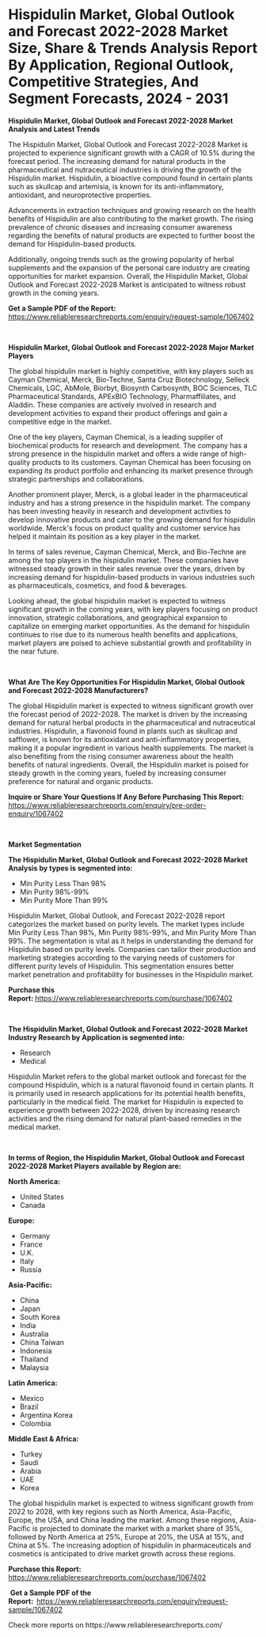 <p><h1>Hispidulin Market, Global Outlook and Forecast 2022-2028 Market Size, Share & Trends Analysis Report By Application, Regional Outlook, Competitive Strategies, And Segment Forecasts, 2024 - 2031</h1></p><p><strong>Hispidulin Market, Global Outlook and Forecast 2022-2028 Market Analysis and Latest Trends</strong></p>
<p><p>The Hispidulin Market, Global Outlook and Forecast 2022-2028 Market is projected to experience significant growth with a CAGR of 10.5% during the forecast period. The increasing demand for natural products in the pharmaceutical and nutraceutical industries is driving the growth of the Hispidulin market. Hispidulin, a bioactive compound found in certain plants such as skullcap and artemisia, is known for its anti-inflammatory, antioxidant, and neuroprotective properties.</p><p>Advancements in extraction techniques and growing research on the health benefits of Hispidulin are also contributing to the market growth. The rising prevalence of chronic diseases and increasing consumer awareness regarding the benefits of natural products are expected to further boost the demand for Hispidulin-based products.</p><p>Additionally, ongoing trends such as the growing popularity of herbal supplements and the expansion of the personal care industry are creating opportunities for market expansion. Overall, the Hispidulin Market, Global Outlook and Forecast 2022-2028 Market is anticipated to witness robust growth in the coming years.</p></p>
<p><strong>Get a Sample PDF of the Report:&nbsp;</strong> <a href="https://www.reliableresearchreports.com/enquiry/request-sample/1067402">https://www.reliableresearchreports.com/enquiry/request-sample/1067402</a></p>
<p>&nbsp;</p>
<p><strong>Hispidulin Market, Global Outlook and Forecast 2022-2028 Major Market Players</strong></p>
<p><p>The global hispidulin market is highly competitive, with key players such as Cayman Chemical, Merck, Bio-Techne, Santa Cruz Biotechnology, Selleck Chemicals, LGC, AbMole, Biorbyt, Biosynth Carbosynth, BOC Sciences, TLC Pharmaceutical Standards, APExBIO Technology, Pharmaffiliates, and Aladdin. These companies are actively involved in research and development activities to expand their product offerings and gain a competitive edge in the market.</p><p>One of the key players, Cayman Chemical, is a leading supplier of biochemical products for research and development. The company has a strong presence in the hispidulin market and offers a wide range of high-quality products to its customers. Cayman Chemical has been focusing on expanding its product portfolio and enhancing its market presence through strategic partnerships and collaborations.</p><p>Another prominent player, Merck, is a global leader in the pharmaceutical industry and has a strong presence in the hispidulin market. The company has been investing heavily in research and development activities to develop innovative products and cater to the growing demand for hispidulin worldwide. Merck's focus on product quality and customer service has helped it maintain its position as a key player in the market.</p><p>In terms of sales revenue, Cayman Chemical, Merck, and Bio-Techne are among the top players in the hispidulin market. These companies have witnessed steady growth in their sales revenue over the years, driven by increasing demand for hispidulin-based products in various industries such as pharmaceuticals, cosmetics, and food & beverages.</p><p>Looking ahead, the global hispidulin market is expected to witness significant growth in the coming years, with key players focusing on product innovation, strategic collaborations, and geographical expansion to capitalize on emerging market opportunities. As the demand for hispidulin continues to rise due to its numerous health benefits and applications, market players are poised to achieve substantial growth and profitability in the near future.</p></p>
<p>&nbsp;</p>
<p><strong>What Are The Key Opportunities For Hispidulin Market, Global Outlook and Forecast 2022-2028 Manufacturers?</strong></p>
<p><p>The global Hispidulin market is expected to witness significant growth over the forecast period of 2022-2028. The market is driven by the increasing demand for natural herbal products in the pharmaceutical and nutraceutical industries. Hispidulin, a flavonoid found in plants such as skullcap and safflower, is known for its antioxidant and anti-inflammatory properties, making it a popular ingredient in various health supplements. The market is also benefiting from the rising consumer awareness about the health benefits of natural ingredients. Overall, the Hispidulin market is poised for steady growth in the coming years, fueled by increasing consumer preference for natural and organic products.</p></p>
<p><strong>Inquire or Share Your Questions If Any Before Purchasing This Report:</strong> <a href="https://www.reliableresearchreports.com/enquiry/pre-order-enquiry/1067402">https://www.reliableresearchreports.com/enquiry/pre-order-enquiry/1067402</a></p>
<p>&nbsp;</p>
<p><strong>Market Segmentation</strong></p>
<p><strong>The Hispidulin Market, Global Outlook and Forecast 2022-2028 Market Analysis by types is segmented into:</strong></p>
<p><ul><li>Min Purity Less Than 98%</li><li>Min Purity 98%-99%</li><li>Min Purity More Than 99%</li></ul></p>
<p><p>Hispidulin Market, Global Outlook, and Forecast 2022-2028 report categorizes the market based on purity levels. The market types include Min Purity Less Than 98%, Min Purity 98%-99%, and Min Purity More Than 99%. The segmentation is vital as it helps in understanding the demand for Hispidulin based on purity levels. Companies can tailor their production and marketing strategies according to the varying needs of customers for different purity levels of Hispidulin. This segmentation ensures better market penetration and profitability for businesses in the Hispidulin market.</p></p>
<p><strong>Purchase this Report:&nbsp;</strong><a href="https://www.reliableresearchreports.com/purchase/1067402">https://www.reliableresearchreports.com/purchase/1067402</a></p>
<p>&nbsp;</p>
<p><strong>The Hispidulin Market, Global Outlook and Forecast 2022-2028 Market Industry Research by Application is segmented into:</strong></p>
<p><ul><li>Research</li><li>Medical</li></ul></p>
<p><p>Hispidulin Market refers to the global market outlook and forecast for the compound Hispidulin, which is a natural flavonoid found in certain plants. It is primarily used in research applications for its potential health benefits, particularly in the medical field. The market for Hispidulin is expected to experience growth between 2022-2028, driven by increasing research activities and the rising demand for natural plant-based remedies in the medical market.</p></p>
<p>&nbsp;</p>
<p><strong>In terms of Region, the Hispidulin Market, Global Outlook and Forecast 2022-2028 Market Players available by Region are:</strong></p>
<p>
    <p> <strong> North America: </strong>
        <ul>
            <li>United States</li>
            <li>Canada</li>
        </ul>
        </p> 
    <p> <strong> Europe: </strong>
        <ul>
            <li>Germany</li>
            <li>France</li>
            <li>U.K.</li>
            <li>Italy</li>
            <li>Russia</li>
        </ul>
        </p> 
    <p> <strong> Asia-Pacific: </strong>
        <ul>
            <li>China</li>
            <li>Japan</li>
            <li>South Korea</li>
            <li>India</li>
            <li>Australia</li>
            <li>China Taiwan</li>
            <li>Indonesia</li>
            <li>Thailand</li>
            <li>Malaysia</li>
        </ul>
        </p> 
    <p> <strong> Latin America: </strong>
        <ul>
            <li>Mexico</li>
            <li>Brazil</li>
            <li>Argentina Korea</li>
            <li>Colombia</li>
        </ul>
        </p> 
    <p> <strong> Middle East & Africa: </strong>
        <ul>
            <li>Turkey</li>
            <li>Saudi</li>
            <li>Arabia</li>
            <li>UAE</li>
            <li>Korea</li>
        </ul>
    </p>
    </p>
<p><p>The global hispidulin market is expected to witness significant growth from 2022 to 2028, with key regions such as North America, Asia-Pacific, Europe, the USA, and China leading the market. Among these regions, Asia-Pacific is projected to dominate the market with a market share of 35%, followed by North America at 25%, Europe at 20%, the USA at 15%, and China at 5%. The increasing adoption of hispidulin in pharmaceuticals and cosmetics is anticipated to drive market growth across these regions.</p></p>
<p><strong>Purchase this Report: </strong><a href="https://www.reliableresearchreports.com/purchase/1067402">https://www.reliableresearchreports.com/purchase/1067402</a></p>
<p>&nbsp;<strong>Get a Sample PDF of the Report:&nbsp;&nbsp;</strong><a href="https://www.reliableresearchreports.com/enquiry/request-sample/1067402">https://www.reliableresearchreports.com/enquiry/request-sample/1067402</a></p>
<p><strong></strong></p>
<p>Check more reports on https://www.reliableresearchreports.com/</p>